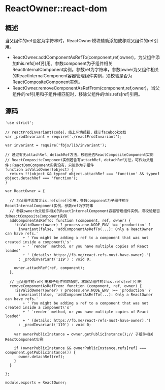 # ReactOwner::react-dom

## 概述

当父组件的ref设定为字符串时，ReactOwner模块辅助添加或移除父组件的ref引用。

* ReactOwner.addComponentAsRefTo(component,ref,owner)，为父组件添加this.refs[ref]引用。参数component为子组件相关ReactInternalComponent实例，参数ref为字符串，参数owner为父组件相关的ReactInternalComponent容器管理组件实例，须校验是否为ReactCompositeComponent实例。
* ReactOwner.removeComponentAsRefFrom(component,ref,owner)，当父组件的ref引用和子组件相匹配时，移除父组件的this.refs[ref]引用。

## 源码

    'use strict';
    
    // reactProdInvariant(code)，线上环境报错，提示facebook文档
    var _prodInvariant = require('./reactProdInvariant');
    
    var invariant = require('fbjs/lib/invariant');
    
    // 通过有无attachRef、detachRef方法，校验是否ReactCompositeComponent实例
    // ReactCompositeComponent实例若含有attachRef、detachRef方法，可作为父组件；ReactDomComponent实例没有，只能作为子组件
    function isValidOwner(object) {
      return !!(object && typeof object.attachRef === 'function' && typeof object.detachRef === 'function');
    }
    
    var ReactOwner = {
    
      // 为父组件添加this.refs[ref]引用，参数component为子组件相关ReactInternalComponent实例，参数ref为字符串
      // 参数owner为父组件相关的ReactInternalComponent容器管理组件实例，须校验是否为ReactCompositeComponent实例
      addComponentAsRefTo: function (component, ref, owner) {
        !isValidOwner(owner) ? process.env.NODE_ENV !== 'production' ? 
          invariant(false, 'addComponentAsRefTo(...): Only a ReactOwner can have refs.' 
            + ' You might be adding a ref to a component that was not created inside a component\'s' 
            + ' `render` method, or you have multiple copies of React loaded' 
            + ' (details: https://fb.me/react-refs-must-have-owner).') 
          : _prodInvariant('119') : void 0;
    
        owner.attachRef(ref, component);
      },
    
      // 当父组件的ref引用和子组件相匹配时，移除父组件的this.refs[ref]引用
      removeComponentAsRefFrom: function (component, ref, owner) {
        !isValidOwner(owner) ? process.env.NODE_ENV !== 'production' ? 
          invariant(false, 'addComponentAsRefTo(...): Only a ReactOwner can have refs.' 
            + ' You might be adding a ref to a component that was not created inside a component\'s' 
            + ' `render` method, or you have multiple copies of React loaded' 
            + ' (details: https://fb.me/react-refs-must-have-owner).') 
          : _prodInvariant('119') : void 0;
    
        var ownerPublicInstance = owner.getPublicInstance();// 子组件相关ReactComponent实例
    
        if (ownerPublicInstance && ownerPublicInstance.refs[ref] === component.getPublicInstance()) {
          owner.detachRef(ref);
        }
      }
    
    };
    
    module.exports = ReactOwner;
